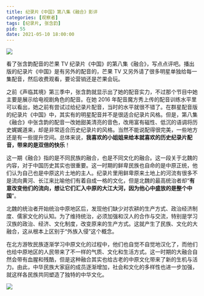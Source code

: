 ```yaml
---
title: 纪录片《中国》第八集《融合》影评
categories: [观察者]
tags: [纪录片, 张含韵]
pid: 55
date: 2021-05-10 18:00:00
---
```


![](https://website-1256060851.file.myqcloud.com/posts/55/china.jpg!600x)

看了张含韵配音的芒果 TV 纪录片《中国》的第八集《融合》，写点点评吧。播出版的纪录片《中国》是有另外的配音的，芒果 TV 又另外请了很多明星单独给每一集配音，然后收费观看，要论营销还是芒果会玩。<!-- more -->

之前《声临其境》第三季中，张含韵就显示出了她的配音实力，不过那个节目中她主要是展示给电视剧角色的配音。在她 2016 年配音魔方秀上传的配音训练水平里可以看出，她之前有尝试过给纪录片配音，当时的水平就很不错了。在群星配音版的纪录片《中国》中，其实有的明星配音并不是很适合纪录片风格。但是，第八集《融合》中张含韵的配音一改她甜美清亮的音色，改用富有磁性、低沉的语调将历史娓娓道来，却是非常适合历史纪录片的风格。当然不能说配得很完美，一些地方还是有一些提升空间。总体来说，**我喜欢的小姐姐来给本就喜欢的历史纪录片配音，带来的是双倍的快乐**！

这一期《融合》指的是不同民族的融合，也是不同文化的融合。这一段关于北魏的内容，对于中国历史其实也很重要。这一时期的鲜卑民族也自命的是中原正统，他们认为自己也是中原这片土地的主人。纪录片里用鲜卑原来土地上的河流有很多不是流向黄河、长江来比喻他们有着自成一格的文化，但是北魏的最高统治者却“**有意改变他们的流向，想让它们汇入中原的大江大河，因为他心中盛放的是整个中国**”。

北魏的统治者开始统治中原地区后，发现他们缺少对农耕的生产方式、政治经济制度、儒家文化的认知。为了维持统治，必须加强和汉人的合作与交流，特别是学习汉族的政治、经济、文化制度，改变原来的生产方式。这就产生了民族、文化的大融合，这从根本上区别于“外族入侵”这个概念。

在北方游牧民族逐渐学习中原文化的过程中，他们也自觉不自觉地汉化了，而他们也给中原地区的人民带来了不一样的气质、文化和生活方式。这一时期的大融合自然会带有血腥和残酷，但是这种融合其实也给古老的中原文化带来了新的生机与活力。由此，中华民族大家庭的成员逐渐增加，社会和文化的多样性也进一步加强，就这样各民族共同塑造了独特的中华文化。

![](https://website-1256060851.file.myqcloud.com/posts/55/culture.png!600x)